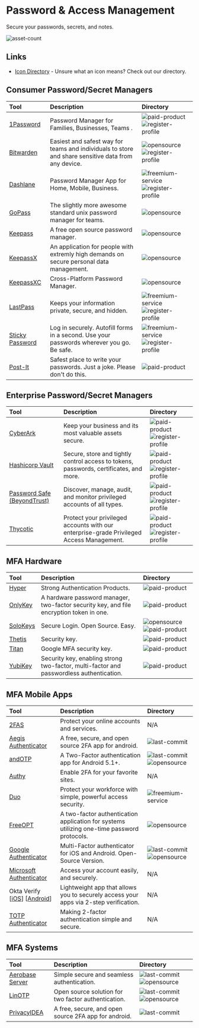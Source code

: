 # Password & Access Management

Secure your passwords, secrets, and notes.

![asset-count](https://img.shields.io/badge/Tools%20%26%20Resources%20Availalbe-33-947cb0?style=for-the-badge)

## Links <!-- {docsify-ignore} -->

- [Icon Directory](../ICONS.md) - Unsure what an icon means? Check out our directory.

## Consumer Password/Secret Managers

| Tool | Description | Directory |
| :--- | :--- | :--- |
| [1Password](https://1password.com) | Password Manager for Families, Businesses, Teams . | ![paid-product](https://raw.githubusercontent.com/InfosecHouse/InfosecHouse/main/docs/icons/paid-product.png) ![register-profile](https://raw.githubusercontent.com/InfosecHouse/InfosecHouse/main/docs/icons/register-profile.png) |
| [Bitwarden]() | Easiest and safest way for teams and individuals to store and share sensitive data from any device. | ![opensource](https://raw.githubusercontent.com/InfosecHouse/InfosecHouse/main/docs/icons/opensource.png) ![register-profile](https://raw.githubusercontent.com/InfosecHouse/InfosecHouse/main/docs/icons/register-profile.png) |
| [Dashlane](https://www.dashlane.com/) | Password Manager App for Home, Mobile, Business. | ![freemium-service](https://raw.githubusercontent.com/InfosecHouse/InfosecHouse/main/docs/icons/freemium-service.png) ![register-profile](https://raw.githubusercontent.com/InfosecHouse/InfosecHouse/main/docs/icons/register-profile.png) |
| [GoPass](https://www.gopass.pw/) | The slightly more awesome standard unix password manager for teams. | ![opensource](https://raw.githubusercontent.com/InfosecHouse/InfosecHouse/main/docs/icons/opensource.png) |
| [Keepass](https://keepass.info/) |  A free open source password manager. | ![opensource](https://raw.githubusercontent.com/InfosecHouse/InfosecHouse/main/docs/icons/opensource.png) |
| [KeepassX](https://www.keepassx.org/) | An application for people with extremly high demands on secure personal data management. | ![opensource](https://raw.githubusercontent.com/InfosecHouse/InfosecHouse/main/docs/icons/opensource.png) |
| [KeepassXC](https://keepassxc.org/) | Cross-Platform Password Manager. | ![opensource](https://raw.githubusercontent.com/InfosecHouse/InfosecHouse/main/docs/icons/opensource.png) |
| [LastPass](https://www.lastpass.com/) | Keeps your information private, secure, and hidden. | ![freemium-service](https://raw.githubusercontent.com/InfosecHouse/InfosecHouse/main/docs/icons/freemium-service.png) ![register-profile](https://raw.githubusercontent.com/InfosecHouse/InfosecHouse/main/docs/icons/register-profile.png) |
| [Sticky Password](https://www.stickypassword.com/) | Log in securely. Autofill forms in a second. Use your passwords wherever you go. Be safe.  | ![freemium-service](https://raw.githubusercontent.com/InfosecHouse/InfosecHouse/main/docs/icons/freemium-service.png) ![register-profile](https://raw.githubusercontent.com/InfosecHouse/InfosecHouse/main/docs/icons/register-profile.png) |
| [Post-It](https://www.post-it.com/3M/en_US/post-it/) | Safest place to write your passwords. Just a joke. Please don't do this. | ![paid-product](https://raw.githubusercontent.com/InfosecHouse/InfosecHouse/main/docs/icons/paid-product.png) |

## Enterprise Password/Secret Managers

| Tool | Description | Directory |
| :--- | :--- | :--- |
| [CyberArk](https://www.cyberark.com/) | Keep your business and its most valuable assets secure. | ![paid-product](https://raw.githubusercontent.com/InfosecHouse/InfosecHouse/main/docs/icons/paid-product.png) ![register-profile](https://raw.githubusercontent.com/InfosecHouse/InfosecHouse/main/docs/icons/register-profile.png) |
| [Hashicorp Vault](https://www.hashicorp.com/products/vault) | Secure, store and tightly control access to tokens, passwords, certificates, and more. | ![paid-product](https://raw.githubusercontent.com/InfosecHouse/InfosecHouse/main/docs/icons/paid-product.png) ![register-profile](https://raw.githubusercontent.com/InfosecHouse/InfosecHouse/main/docs/icons/register-profile.png) |
| [Password Safe (BeyondTrust)](https://www.beyondtrust.com/password-safe) | Discover, manage, audit, and monitor privileged accounts of all types. | ![paid-product](https://raw.githubusercontent.com/InfosecHouse/InfosecHouse/main/docs/icons/paid-product.png) ![register-profile](https://raw.githubusercontent.com/InfosecHouse/InfosecHouse/main/docs/icons/register-profile.png) |
| [Thycotic](https://thycotic.com/products/secret-server/) | Protect your privileged accounts with our enterprise-grade Privileged Access Management. | ![paid-product](https://raw.githubusercontent.com/InfosecHouse/InfosecHouse/main/docs/icons/paid-product.png) ![register-profile](https://raw.githubusercontent.com/InfosecHouse/InfosecHouse/main/docs/icons/register-profile.png) |


## MFA Hardware

| Tool | Description | Directory |
| :--- | :--- | :--- |
| [Hyper](https://www.hypersecu.com/products) | Strong Authentication Products. | ![paid-product](https://raw.githubusercontent.com/InfosecHouse/InfosecHouse/main/docs/icons/paid-product.png) |
| [OnlyKey](https://onlykey.io/) | A hardware password manager, two-factor security key, and file encryption token in one. | ![paid-product](https://raw.githubusercontent.com/InfosecHouse/InfosecHouse/main/docs/icons/paid-product.png) |
| [SoloKeys](https://solokeys.com/) | Secure Login. Open Source. Easy. | ![opensource](https://raw.githubusercontent.com/InfosecHouse/InfosecHouse/main/docs/icons/opensource.png) ![paid-product](https://raw.githubusercontent.com/InfosecHouse/InfosecHouse/main/docs/icons/paid-product.png) |
| [Thetis](https://thetis.io/) | Security key. | ![paid-product](https://raw.githubusercontent.com/InfosecHouse/InfosecHouse/main/docs/icons/paid-product.png) |
| [Titan](https://store.google.com/us/product/titan_security_key?hl=en-US) | Google MFA security key. | ![paid-product](https://raw.githubusercontent.com/InfosecHouse/InfosecHouse/main/docs/icons/paid-product.png) |
| [YubiKey](https://www.yubico.com/products/) | Security key, enabling strong two-factor, multi-factor and passwordless authentication. | ![paid-product](https://raw.githubusercontent.com/InfosecHouse/InfosecHouse/main/docs/icons/paid-product.png) |

## MFA Mobile Apps

| Tool | Description | Directory |
| :--- | :--- | :--- |
| [2FAS](https://2fas.com/) | Protect your online accounts and services. | N/A |
| [Aegis Authenticator](https://github.com/beemdevelopment/Aegis) | A free, secure, and open source 2FA app for android. | ![last-commit](https://img.shields.io/github/last-commit/beemdevelopment/Aegis?color=947cb0&style=flat-square) |
| [andOTP](https://github.com/andOTP/andOTP) | A Two-Factor authentication app for Android 5.1+. | ![last-commit](https://img.shields.io/github/last-commit/andOTP/andOTP?color=947cb0&style=flat-square) ![opensource](https://raw.githubusercontent.com/InfosecHouse/InfosecHouse/main/docs/icons/opensource.png) |
| [Authy](https://authy.com/) | Enable 2FA for your favorite sites. | N/A |
| [Duo](https://duo.com/) | Protect your workforce with simple, powerful access security. | ![freemium-service](https://raw.githubusercontent.com/InfosecHouse/InfosecHouse/main/docs/icons/freemium-service.png) |
| [FreeOPT](https://freeotp.github.io/) | A two-factor authentication application for systems utilizing one-time password protocols. | ![opensource](https://raw.githubusercontent.com/InfosecHouse/InfosecHouse/main/docs/icons/opensource.png) |
| [Google Authenticator](https://github.com/google/google-authenticator) | Multi-Factor authenticator for iOS and Android. Open-Source Version. | ![last-commit](https://img.shields.io/github/last-commit/google/google-authenticator?color=947cb0&style=flat-square) ![opensource](https://raw.githubusercontent.com/InfosecHouse/InfosecHouse/main/docs/icons/opensource.png) |
| [Microsoft Authenticator](https://www.microsoft.com/en-us/account/authenticator) | Access your account easily, and securely. | N/A |
| Okta Verify \[[iOS](https://apps.apple.com/us/app/okta-verify/id490179405)\] \[[Android](https://play.google.com/store/apps/details?id=com.okta.android.auth&hl=en_US&gl=US)\] | Lightweight app that allows you to securely access your apps via 2-step verification. | N/A |
| [TOTP Authenticator](https://www.binaryboot.com/totp-authenticator) | Making 2-factor authentication simple and secure. | N/A |

## MFA Systems

| Tool | Description | Directory |
| :--- | :--- | :--- |
| [Aerobase Server](https://github.com/aerobase/omnibus-aerobase-server) | Simple secure and seamless authentication. | ![last-commit](https://img.shields.io/github/last-commit/aerobase/omnibus-aerobase-server?color=947cb0&style=flat-square) ![opensource](https://raw.githubusercontent.com/InfosecHouse/InfosecHouse/main/docs/icons/opensource.png) |
| [LinOTP](https://github.com/LinOTP/LinOTP) | Open source solution for two factor authentication. | ![last-commit](https://img.shields.io/github/last-commit/LinOTP/LinOTP?color=947cb0&style=flat-square) ![opensource](https://raw.githubusercontent.com/InfosecHouse/InfosecHouse/main/docs/icons/opensource.png) |
| [PrivacyIDEA](https://github.com/beemdevelopment/Aegis) | A free, secure, and open source 2FA app for android. | ![last-commit](https://img.shields.io/github/last-commit/beemdevelopment/Aegis?color=947cb0&style=flat-square) |



